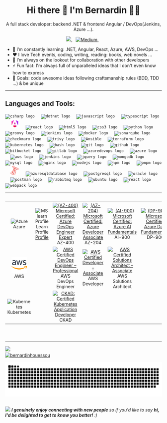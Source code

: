 <!--
**bernardinhouessou/bernardinhouessou** is a ✨ _special_ ✨ repository because its `README.md` (this file) appears on your GitHub profile.

Here are some ideas to get you started:

- 🔭 I’m currently working on ...
- 🌱 I’m currently learning ...
- 👯 I’m looking to collaborate on ...
- 🤔 I’m looking for help with ...
- 💬 Ask me about ...
- 📫 How to reach me: ...
- 😄 Pronouns: ...
- ⚡ Fun fact: ...
-->
  
<h1 align="center">
  Hi there 👋 I'm Bernardin 👨‍💻
</h1>

<p align="center">
  A full stack developer: backend .NET & frontend Angular / DevOps(Jenkins, Azure ...).
</p>

<p align="center">
  <a href="https://www.linkedin.com/in/bernardinhouessou/">
    <img src="https://img.shields.io/badge/linkedin-%230077B5.svg?&style=for-the-badge&logo=linkedin&logoColor=white" />
  </a>&nbsp;&nbsp;
  <a href="https://medium.com/@bernardin.houessou">
    <img alt="Medium" src="https://img.shields.io/badge/Medium-12100E.svg?&style=for-the-badge&logo=medium&logoColor=white" />
  </a>&nbsp;&nbsp;
</p>

<ul>
  <li> 🌱 I’m constantly learning: .NET, Angular, React, Azure, AWS, DevOps ... </li>
  <li> ❤️ I love Tech events, coding, writing, reading: books, web novels ... </li>
  <li> 👯 I’m always on the lookout for collaboration with other developers </li>
  <li> ⚡ Fun fact: I'm always full of unparalleled ideas that I don't even know how to express</li>
  <li> 🥅 Goals: code awesome ideas following craftsmanship rules (BDD, TDD ...) & be unique</li>
</ul>

<hr>

## Languages and Tools:
<div align="left">
 <code><img src="https://github.com/dotnet/vscode-csharp/blob/main/images/csharpIcon.png" height="30" alt="csharp logo"  /></code>
  <img width="12" />
 <code><img src="https://learn.microsoft.com/media/logos/logo_net.svg" height="30" alt="dotnet logo"  /></code>
  <img width="12" />
 <code><img src="https://cdn.jsdelivr.net/gh/devicons/devicon/icons/javascript/javascript-original.svg" height="30" alt="javascript logo"  /></code>
  <img width="12" />
  <code><img src="https://cdn.jsdelivr.net/gh/devicons/devicon/icons/typescript/typescript-original.svg" height="30" alt="typescript logo"  /></code>
  <img width="12" />
   <code><img src="https://raw.githubusercontent.com/Bernardinhouessou/bernardinhouessou/main/img/angular_gradient.png" height="30" alt="angular logo"  /></code>
  <img width="12" />
  <code><img src="https://cdn.jsdelivr.net/gh/devicons/devicon/icons/react/react-original.svg" height="30" alt="react logo"  /></code>
  <img width="12" />
  <code><img src="https://cdn.jsdelivr.net/gh/devicons/devicon/icons/html5/html5-original.svg" height="30" alt="html5 logo"  /></code>
  <img width="12" />
  <code><img src="https://cdn.jsdelivr.net/gh/devicons/devicon/icons/css3/css3-original.svg" height="30" alt="css3 logo"  /></code>
  <img width="12" />
  <code><img src="https://cdn.jsdelivr.net/gh/devicons/devicon/icons/python/python-original.svg" height="30" alt="python logo"  /></code>
  <img width="12" /> 
  <code><img src="https://cdn.jsdelivr.net/gh/devicons/devicon/icons/groovy/groovy-original.svg" height="30" alt="groovy logo"  /></code>
  <img width="12" />
  <code><img src="https://skillicons.dev/icons?i=jenkins" height="30" alt="jenkins logo"  /></code>
  <img width="12" />
  <code><img src="https://cdn.jsdelivr.net/gh/devicons/devicon/icons/docker/docker-original.svg" height="30" alt="docker logo"  /></code>
  <img width="12" />
  <code><img src="https://cdn.jsdelivr.net/gh/devicons/devicon/icons/sonarqube/sonarqube-line.svg" height="30" alt="sonarqube logo"  /></code>
  <img width="12" />
  <code><img src="https://checkmarx.com/wp-content/uploads/2021/04/checkmarx-logo-mobile.png" height="30" alt="checkmarx logo"  /></code>
  <img width="12" />
   <code><img src="https://trivy.dev/wp-content/themes/trivy_v1/images/logo_trivy_noborder_dark.svg" height="30" alt="trivy logo"  /></code>
  <img width="12" />
   <code><img src="https://cdn.jsdelivr.net/gh/devicons/devicon/icons/ansible/ansible-original.svg" alt="Ansible" height="30" alt="ansible logo"  /></code>
  <img width="12" />
   <code><img src="https://cdn.jsdelivr.net/gh/devicons/devicon/icons/terraform/terraform-original.svg" height="30" alt="terraform logo"  /></code>
  <img width="12" />
   <code><img src="https://cdn.jsdelivr.net/gh/devicons/devicon/icons/kubernetes/kubernetes-plain.svg" height="30" alt="kubernetes logo"  /></code>
  <img width="12" />
 <code><img src="https://cdn.jsdelivr.net/gh/devicons/devicon/icons/bash/bash-original.svg" height="30" alt="bash logo"  /></code>
  <img width="12" />
  <code><img src="https://cdn.jsdelivr.net/gh/devicons/devicon/icons/git/git-original.svg" height="30" alt="git logo"  /></code>
  <img width="12" />
  <code><img src="https://skillicons.dev/icons?i=github" height="30" alt="github logo"  /></code>
  <img width="12" />
  <code><img src="https://cdn.jsdelivr.net/gh/devicons/devicon/icons/bitbucket/bitbucket-original.svg" height="30" alt="bitbucket logo"  /></code>
  <img width="12" />
  <code><img src="https://cdn.jsdelivr.net/gh/devicons/devicon/icons/gitlab/gitlab-original.svg" height="30" alt="gitlab logo"  /></code>
  <img width="12" />
  <code><img src="https://cdn.jsdelivr.net/gh/devicons/devicon/icons/azuredevops/azuredevops-plain.svg" height="30" alt="azuredevops logo"  /></code>
  <img width="12" />
   <code><img src="https://cdn.jsdelivr.net/gh/devicons/devicon/icons/azure/azure-original.svg" height="30" alt="azure logo"  /></code>
  <img width="12" />
  <code><img src="https://cdn.jsdelivr.net/gh/devicons/devicon/icons/amazonwebservices/amazonwebservices-plain-wordmark.svg" height="30" alt="aws logo"  /></code>
  <img width="12" />
  <code><img src="https://skillicons.dev/icons?i=jenkins" height="30" alt="jenkins logo"  /></code>
  <img width="12" />
  <code><img src="https://cdn.jsdelivr.net/gh/devicons/devicon/icons/jquery/jquery-original.svg" height="30" alt="jquery logo"  /></code>
  <img width="12" />
  <code><img src="https://cdn.jsdelivr.net/gh/devicons/devicon/icons/mongodb/mongodb-original.svg" height="30" alt="mongodb logo"  /></code>
  <img width="12" />
  <code><img src="https://skillicons.dev/icons?i=mysql" height="30" alt="mysql logo"  /></code>
  <img width="12" />
  <code><img src="https://cdn.jsdelivr.net/gh/devicons/devicon/icons/nginx/nginx-original.svg" height="30" alt="nginx logo"  /></code>
  <img width="12" />
  <code><img src="https://cdn.jsdelivr.net/gh/devicons/devicon/icons/nodejs/nodejs-original.svg" height="30" alt="nodejs logo"  /></code>
  <img width="12" />
  <code><img src="https://cdn.jsdelivr.net/gh/devicons/devicon/icons/npm/npm-original-wordmark.svg" height="30" alt="npm logo"  /></code>
  <img width="12" />
    <code><img src="https://github.com/pnpm/pnpm.io/blob/main/static/img/logos/pnpm-light-no-text.svg" height="30" alt="pnpm logo"  /></code>
  <img width="12" />
  <code><img src="https://github.com/devicons/devicon/blob/v2.16.0/icons/microsoftsqlserver/microsoftsqlserver-plain.svg" height="30" alt="microsoftsqlserver logo"  /></code>
  <img width="12" />
  <code><img src="https://cdn.jsdelivr.net/gh/devicons/devicon/icons/azuresqldatabase/azuresqldatabase-plain.svg" height="30" alt="azuresqldatabase logo"  /></code>
  <img width="12" />
  <code><img src="https://cdn.jsdelivr.net/gh/devicons/devicon/icons/postgresql/postgresql-original.svg" height="30" alt="postgresql logo"  /></code>
  <img width="12" />
  <code><img src="https://cdn.simpleicons.org/oracle/F80000" height="30" alt="oracle logo"  /></code>
  <img width="12" />
  <code><img src="https://cdn.jsdelivr.net/gh/devicons/devicon/icons/postman/postman-plain.svg" height="30" alt="postman logo"  /></code>
  <img width="12" />
  <code><img src="https://cdn.jsdelivr.net/gh/devicons/devicon/icons/rabbitmq/rabbitmq-original.svg" height="30" alt="rabbitmq logo"  /></code>
  <!--   <img width="12" /> -->
  <!-- <code><img src="https://img.shields.io/badge/Socket.io-010101?logo=socketdotio&logoColor=white&style=for-the-badge" height="30" alt="socketio logo"  /></code> -->
  <img width="12" />
  <code><img src="https://cdn.simpleicons.org/ubuntu/E95420" height="30" alt="ubuntu logo"  /></code>
  <img width="12" />
  <code><img src="https://cdn.jsdelivr.net/gh/devicons/devicon/icons/react/react-original.svg" height="30" alt="react logo"  /></code>
  <img width="12" />
  <code><img src="https://cdn.jsdelivr.net/gh/devicons/devicon/icons/webpack/webpack-original.svg" height="30" alt="webpack logo"  /></code>
</div>


<hr>
<!-- Repeat for other tables with the same flex container -->
<div style="display: flex; justify-content: center; width: 100%;">
  <table style="border-color: transparent;">
  <tr>  
    <td align="center" width="100px">
      <img src="https://cdn.jsdelivr.net/gh/devicons/devicon/icons/azure/azure-original.svg" alt="Azure" width="50"><br>Azure
    </td>
    <td align="center" width="100px">
      <img width="12px" height="12px" alt="MS learn Profile" title="MS learn Profile" src="https://cdn-dynmedia-1.microsoft.com/is/content/microsoftcorp/Icon-MS-32x32-VL?resMode=sharp2&op_usm=1.5,0.65,15,0&wid=48&hei=48&qlt=100&fmt=png-alpha&fit=constrain"><br>Learn Profile<br> <a href="https://learn.microsoft.com/en-us/users/bernardinhouessou-229-33/">Profile</a>
    </td>
    <td align="center" width="100px">
      <a href="http://tinyurl.com/AZ400DevOps2026">
        <img width="64px" height="64px" alt="(AZ-400) Microsoft Certified: Azure DevOps Engineer Expert" title="(AZ-400) Microsoft Certified: Azure DevOps Engineer Expert" src="https://images.credly.com/size/680x680/images/c3ab66f8-5d59-4afa-a6c2-0ba30a1989ca/CERT-Expert-DevOps-Engineer-600x600.png">
      </a><br>AZ-400
    </td>
    <td align="center" width="100px">
      <a href="http://tinyurl.com/AZ-204Developer">
        <img width="64px" height="64px" alt="(AZ-204) Microsoft Certified: Azure Developer Associate" title="(AZ-204) Microsoft Certified: Azure Developer Associate" src="https://images.credly.com/size/680x680/images/63316b60-f62d-4e51-aacc-c23cb850089c/azure-developer-associate-600x600.png">
      </a><br>AZ-204
    </td>
    <td align="center" width="100px">
      <a href="https://www.credly.com/badges/74b81e8d-1277-4236-aff1-8f01d7d2d25b/public_url">
        <img width="64px" height="64px" alt="(AI-900) Microsoft Certified: Azure AI Fundamentals" title="(AI-900) Microsoft Certified: Azure AI Fundamentals" src="https://images.credly.com/size/680x680/images/4136ced8-75d5-4afb-8677-40b6236e2672/azure-ai-fundamentals-600x600.png">
      </a><br>AI-900
    </td>
    <td align="center" width="100px">
      <a href="https://www.credly.com/badges/bdc175fe-036f-42a9-b5ba-7a9a52c2e29d">
        <img width="64px" height="64px" alt="(DP-900) Microsoft Certified: Azure Data Fundamentals" title="(DP-900) Microsoft Certified: Azure Data Fundamentals" src="https://images.credly.com/size/680x680/images/70eb1e3f-d4de-4377-a062-b20fb29594ea/azure-data-fundamentals-600x600.png">
      </a><br>DP-900
    </td>
    <td align="center" width="100px">
      <a href="https://www.credly.com/badges/5799abe3-2cd5-4ae0-8731-47da654fc842/public_url">
        <img width="64px" height="64px" alt="(AZ-900) Microsoft Certified: Azure Fundamentals" title="(AZ-900) Microsoft Certified: Azure Fundamentals" src="https://images.credly.com/size/680x680/images/be8fcaeb-c769-4858-b567-ffaaa73ce8cf/image.png">
      </a><br>AZ-900
    </td>
    <td align="center" width="100px">
      <a href="https://www.credly.com/badges/85e3e0a8-e944-46b9-a2c2-c6b38e4b2c42/public_url">
        <img width="64px" height="64px" alt="(PL-900) Microsoft Certified: Power Platform Fundamentals" title="(PL-900) Microsoft Certified: Power Platform Fundamentals" src="https://images.credly.com/size/680x680/images/2a6251f2-737b-4bf6-9190-d77570cc76fc/CERT-Fundamentals-Power-Platform.png">
      </a><br>PL-900
    </td>
  
  </tr>
  <tr>  
    <td align="center" width="100px">
      <img src="https://github.com/devicons/devicon/blob/v2.16.0/icons/amazonwebservices/amazonwebservices-original-wordmark.svg" alt="AWS" width="50"><br>AWS
    </td> 
    <td align="center" width="100px">
    </td>
    <td align="center" width="100px">
      <a href="https://www.credly.com/badges/02f6a527-61e7-4380-b1a2-078485524868/public_url">
        <img width="64px" height="64px" alt="AWS Certified DevOps Engineer – Professional" title="AWS Certified DevOps Engineer – Professional" src="https://images.credly.com/size/680x680/images/bd31ef42-d460-493e-8503-39592aaf0458/image.png">
      </a><br>AWS DevOps Engineer
    </td>
    <td align="center" width="100px">
      <a href="https://www.credly.com/badges/e7049f83-6f43-4276-abb3-d3a4bdc07aa1/public_url">
        <img width="64px" height="64px" alt="AWS Certified Developer – Associate" title="AWS Certified Developer – Associate" src="https://images.credly.com/size/220x220/images/b9feab85-1a43-4f6c-99a5-631b88d5461b/image.png">
      </a><br>AWS Developer
    </td>
    <td align="center" width="100px">
      <a href="https://www.credly.com/badges/5a93d72f-60e4-4bc6-b8be-58b7c698df5d/public_url">
        <img width="64px" height="64px" alt="AWS Certified Solutions Architect – Associate" title="AWS Certified Solutions Architect – Associate" src="https://images.credly.com/size/680x680/images/0e284c3f-5164-4b21-8660-0d84737941bc/image.png">
      </a><br>AWS Solutions Architect
    </td>
    <td align="center" width="100px">
      <br>
    </td>
    <td align="center" width="100px">
      <br>
    </td>
    <td align="center" width="100px">
      <br>
    </td>
  </tr>
  <tr>  
    <td align="center" width="100px">
      <img src="https://cdn.jsdelivr.net/gh/devicons/devicon/icons/kubernetes/kubernetes-plain.svg" alt="Kubernetes" width="50"><br>Kubernetes
    </td>
    <td align="center" width="100px">
      <br>
    </td>
    <td align="center" width="100px">
      <a href="https://www.credly.com/badges/da4cdb6f-b4f5-40c1-a952-cca861180196/public_url">
        <img width="64px" height="64px" alt="CKAD: Certified Kubernetes Application Developer" title="CKAD: Certified Kubernetes Application Developer" src="https://images.credly.com/images/f88d800c-5261-45c6-9515-0458e31c3e16/ckad_from_cncfsite.png">
      </a><br>CKAD
    </td>
    <td align="center" width="100px">
      <br>
    </td>
    <td align="center" width="100px">
      <br>
    </td>
    <td align="center" width="100px">
      <br>
    </td>
    <td align="center" width="100px">
      <br>
    </td><td align="center" width="100px">
      <br>
    </td>
  </tr>
  </table>
</div>

<!-- Repeat for other tables with the same flex container -->
<div style="display: flex; justify-content: center; width: 100%;">
  <table style="border-color: transparent;">
    <!-- Additional rows here -->
  </table>
</div>

---
[![](https://visitcount.itsvg.in/api?id=Bernardinhouessou&icon=1&color=1)](https://www.buymeacoffee.com/bernardinhouessou) <br>
  <a href="https://www.buymeacoffee.com/bernardinhouessou">
  <img align="center" src="https://cdn.buymeacoffee.com/buttons/v2/default-orange.png" height="50" width="210" alt="bernardinhouessou" /></a>


<!-- https://raw.githubusercontent.com/{username}/{username}/output/github-contribution-grid-snake-dark.svg-->
<!-- 
  <picture>
    <source
      media="(prefers-color-scheme: dark)"
      srcset="https://raw.githubusercontent.com/bernardinhouessou/bernardinhouessou/output/github-contribution-grid-snake-dark.svg"
    />
    <source
      media="(prefers-color-scheme: light)"
      srcset="https://raw.githubusercontent.com/bernardinhouessou/bernardinhouessou/output/github-contribution-grid-snake.svg"
    />
    <img
      alt="github contribution grid snake animation"
      src="https://raw.githubusercontent.com/bernardinhouessou/bernardinhouessou/output/github-contribution-grid-snake.svg"
    />
  </picture>
-->

<picture>
  <source
    media="(prefers-color-scheme: dark)"
    srcset="https://raw.githubusercontent.com/platane/snk/output/github-contribution-grid-snake-dark.svg"
  />
  <source
    media="(prefers-color-scheme: light)"
    srcset="https://raw.githubusercontent.com/platane/snk/output/github-contribution-grid-snake.svg"
  />
  <img
    alt="github contribution grid snake animation"
    src="https://raw.githubusercontent.com/platane/snk/output/github-contribution-grid-snake.svg"
  />
</picture>

##
<img src="https://media.giphy.com/media/LnQjpWaON8nhr21vNW/giphy.gif" width="60"> <em><b>I genuinely enjoy connecting with new people</b> so if you'd like to say <b>hi, I'd be delighted to get to know you better!</b> :)</em>
